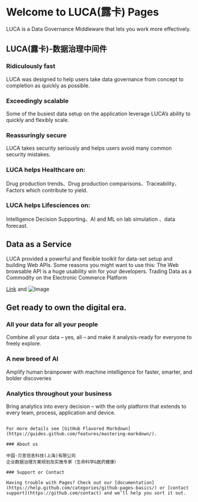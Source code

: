 # Welcome to LUCA(露卡) Pages

LUCA is a Data Governance Middleware that lets you work more effectively.

## LUCA(露卡)-数据治理中间件

### Ridiculously fast
LUCA was designed to help users take data governance from concept to completion as quickly as possible.

### Exceedingly scalable
Some of the busiest data setup on the application leverage LUCA’s ability to quickly and flexibly scale.

### Reassuringly secure
LUCA takes security seriously and helps users avoid many common security mistakes.

### LUCA helps Healthcare on:
Drug production trends、Drug production comparisons、Traceability、Factors which contribute to yield.

### LUCA helps Lifesciences on:
Intelligence Decision Supporting、AI and ML on lab simulation 、data forecast.

## Data as a Service
LUCA provided a powerful and flexible toolkit for data-set setup and building Web APIs. 
Some reasons you might want to use this: 
The Web browsable API is a huge usability win for your developers. 
Trading Data as a Commodity on the Electronic Commerce Platform

[Link](url) and ![Image](src)

## Get ready to own the digital era.
### All your data for all your people
Combine all your data – yes, all – and make it analysis-ready for everyone to freely explore.

### A new breed of AI
Amplify human brainpower with machine intelligence for faster, smarter, and bolder discoveries

### Analytics throughout your business
Bring analytics into every decision – with the only platform that extends to every team, process, application and device.
```

For more details see [GitHub Flavored Markdown](https://guides.github.com/features/mastering-markdown/).

### About us

中国-贝宣信息科技(上海)有限公司
企业数据治理方案规划及实施专家（生命科学&医药健康）

### Support or Contact

Having trouble with Pages? Check out our [documentation](https://help.github.com/categories/github-pages-basics/) or [contact support](https://github.com/contact) and we’ll help you sort it out.
